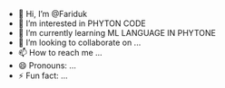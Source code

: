 - 👋 Hi, I’m @Fariduk
- 👀 I’m interested in  PHYTON CODE 
- 🌱 I’m currently learning ML LANGUAGE IN PHYTONE
- 💞️ I’m looking to collaborate on ...
- 📫 How to reach me ...
- 😄 Pronouns: ...
- ⚡ Fun fact: ...

<!---
Fariduk/Fariduk is a ✨ special ✨ repository because its `README.md` (this file) appears on your GitHub profile.
You can click the Preview link to take a look at your changes.
--->
